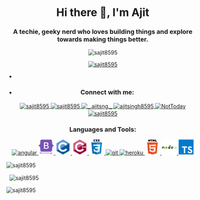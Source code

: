 

<!--
**sajit8595/sajit8595** is a ✨ _special_ ✨ repository because its `README.md` (this file) appears on your GitHub profile.

Here are some ideas to get you started:

- 🔭 I’m currently working on ...
- 🌱 I’m currently learning ...
- 👯 I’m looking to collaborate on ...
- 🤔 I’m looking for help with ...
- 💬 Ask me about ...
- 📫 How to reach me: ...
- 😄 Pronouns: ...
- ⚡ Fun fact: ...
-->

<h1 align="center"> Hi there 👋, I'm Ajit</h1>
<h3 align="center">A techie, geeky nerd who loves building things and explore towards making things better.</h3>
<p align="center">
  <img src="https://komarev.com/ghpvc/?username=sajit8595&label=Profile%20views&color=0e75b6&style=flat" alt="sajit8595" />
</p>
<p align="center">
  <a href="https://github.com/ryo-ma/github-profile-trophy">
    <img src="https://github-profile-trophy.vercel.app/?username=sajit8595" alt="sajit8595" />
  </a>
</p>

<!-- <p align="left">
  <a href="https://twitter.com/" target="blank">
    <img src="https://img.shields.io/twitter/follow/?logo=twitter&style=for-the-badge" alt="" />
  </a>
</p>  -->

<!-- - 🔭 I’m currently working on **Designing scalable Architecture**  -->
- 
- <h3 align="center">Connect with me:</h3>

<p align="center">
  <a href="https://linkedin.com/in/sajit8595" target="blank">
    <img align="center" src="https://raw.githubusercontent.com/rahuldkjain/github-profile-readme-generator/master/src/images/icons/Social/linked-in-alt.svg" alt="sajit8595" height="30" width="40" />
  </a>
  <a href="https://fb.com/sajit8595" target="blank">
    <img align="center" src="https://raw.githubusercontent.com/rahuldkjain/github-profile-readme-generator/master/src/images/icons/Social/facebook.svg" alt="sajit8595" height="30" width="40" />
  </a>
  <a href="https://instagram.com/_.ajitsng._" target="blank">
    <img align="center" src="https://raw.githubusercontent.com/rahuldkjain/github-profile-readme-generator/master/src/images/icons/Social/instagram.svg" alt="_.ajitsng._" height="30" width="40" />
  </a>
  <a href="https://www.codechef.com/users/ajitsingh8595" target="blank">
    <img align="center" src="https://cdn.jsdelivr.net/npm/simple-icons@3.1.0/icons/codechef.svg" alt="ajitsingh8595" height="30" width="40" />
  </a>
  <a href="https://codeforces.com/profile/NotToday" target="blank">
    <img align="center" src="https://cdn.jsdelivr.net/npm/simple-icons@3.0.1/icons/codeforces.svg" alt="NotToday" height="30" width="40" />
  </a>
  <a href="https://auth.geeksforgeeks.org/user/sajit8595" target="blank">
    <img align="center" src="https://raw.githubusercontent.com/rahuldkjain/github-profile-readme-generator/master/src/images/icons/Social/geeks-for-geeks.svg" alt="sajit8595" height="30" width="40" />
  </a>
</p>




<h3 align="center">Languages and Tools:</h3>
<p align="center">
  <a href="https://angular.io" target="_blank">
    <img src="https://angular.io/assets/images/logos/angular/angular.svg" alt="angular" width="40" height="40" />
  </a>
  
  <!--<a href="https://aws.amazon.com" target="_blank">-->
  <!--  <img src="https://raw.githubusercontent.com/devicons/devicon/master/icons/amazonwebservices/amazonwebservices-original-wordmark.svg" alt="aws" width="40" height="40" />-->
  <!--</a>-->
  
  <a href="https://getbootstrap.com" target="_blank">
    <img src="https://raw.githubusercontent.com/devicons/devicon/master/icons/bootstrap/bootstrap-plain-wordmark.svg" alt="bootstrap" width="40" height="40" />
  </a>
  
  <a href="https://www.cprogramming.com/" target="_blank">
    <img src="https://raw.githubusercontent.com/devicons/devicon/master/icons/c/c-original.svg" alt="c" width="40" height="40" />
  </a>
  
  <!--<a href="https://www.chartjs.org" target="_blank">-->
  <!--  <img src="https://www.chartjs.org/media/logo-title.svg" alt="chartjs" width="40" height="40" />-->
  <!--</a>-->
  
  <a href="https://www.w3schools.com/cpp/" target="_blank">
    <img src="https://raw.githubusercontent.com/devicons/devicon/master/icons/cplusplus/cplusplus-original.svg" alt="cplusplus" width="40" height="40" />
  </a>
  
  <a href="https://www.w3schools.com/css/" target="_blank">
    <img src="https://raw.githubusercontent.com/devicons/devicon/master/icons/css3/css3-original-wordmark.svg" alt="css3" width="40" height="40" />
  </a>
  
  <!--<a href="https://www.docker.com/" target="_blank">-->
  <!--  <img src="https://raw.githubusercontent.com/devicons/devicon/master/icons/docker/docker-original-wordmark.svg" alt="docker" width="40" height="40" />-->
  <!--</a>-->
  
  <!--<a href="https://cloud.google.com" target="_blank">-->
  <!--  <img src="https://www.vectorlogo.zone/logos/google_cloud/google_cloud-icon.svg" alt="gcp" width="40" height="40" />-->
  <!--</a>-->
  
  <a href="https://git-scm.com/" target="_blank">
    <img src="https://www.vectorlogo.zone/logos/git-scm/git-scm-icon.svg" alt="git" width="40" height="40" />
  </a>
  
  <a href="https://heroku.com" target="_blank">
    <img src="https://www.vectorlogo.zone/logos/heroku/heroku-icon.svg" alt="heroku" width="40" height="40" />
  </a>
  
  <a href="https://www.w3.org/html/" target="_blank">
    <img src="https://raw.githubusercontent.com/devicons/devicon/master/icons/html5/html5-original-wordmark.svg" alt="html5" width="40" height="40" />
  </a>
  
  <!--<a href="https://developer.mozilla.org/en-US/docs/Web/JavaScript" target="_blank">-->
  <!--  <img src="https://raw.githubusercontent.com/devicons/devicon/master/icons/javascript/javascript-original.svg" alt="javascript" width="40" height="40" />-->
  <!--</a>-->
  
  <!--<a href="https://www.linux.org/" target="_blank">-->
  <!--  <img src="https://raw.githubusercontent.com/devicons/devicon/master/icons/linux/linux-original.svg" alt="linux" width="40" height="40" />-->
  <!--</a>-->
  
  <!--<a href="https://www.mongodb.com/" target="_blank">-->
  <!--  <img src="https://raw.githubusercontent.com/devicons/devicon/master/icons/mongodb/mongodb-original-wordmark.svg" alt="mongodb" width="40" height="40" />-->
  <!--</a>-->
  
  <!--<a href="https://www.nginx.com" target="_blank">-->
  <!--  <img src="https://raw.githubusercontent.com/devicons/devicon/master/icons/nginx/nginx-original.svg" alt="nginx" width="40" height="40" />-->
  <!--</a>-->
  
  <a href="https://nodejs.org" target="_blank">
    <img src="https://raw.githubusercontent.com/devicons/devicon/master/icons/nodejs/nodejs-original-wordmark.svg" alt="nodejs" width="40" height="40" />
  </a>
  
  <!--<a href="https://postman.com" target="_blank">-->
  <!--  <img src="https://www.vectorlogo.zone/logos/getpostman/getpostman-icon.svg" alt="postman" width="40" height="40" />-->
  <!--</a>-->
  <!--<a href="https://pugjs.org" target="_blank">-->
  <!--  <img src="https://cdn.worldvectorlogo.com/logos/pug.svg" alt="pug" width="40" height="40" />-->
  <!--</a>-->
  
<!--   <a href="https://github.com/puppeteer/puppeteer" target="_blank">
    <img src="https://www.vectorlogo.zone/logos/pptrdev/pptrdev-official.svg" alt="puppeteer" width="40" height="40" />
  </a> -->
  
  
  <a href="https://www.typescriptlang.org/" target="_blank">
    <img src="https://raw.githubusercontent.com/devicons/devicon/master/icons/typescript/typescript-original.svg" alt="typescript" width="40" height="40" />
  </a>
  
</p>

<p>
  <img align="center" src="https://github-readme-stats.vercel.app/api/top-langs?username=sajit8595&show_icons=true&locale=en&layout=compact" alt="sajit8595" />
</p>
<p>&nbsp; <img align="center" src="https://github-readme-stats.vercel.app/api?username=sajit8595&show_icons=true&locale=en" alt="sajit8595" />
</p>
<p>
  <img align="center" src="https://github-readme-streak-stats.herokuapp.com/?user=sajit8595&" alt="sajit8595" />
</p>
